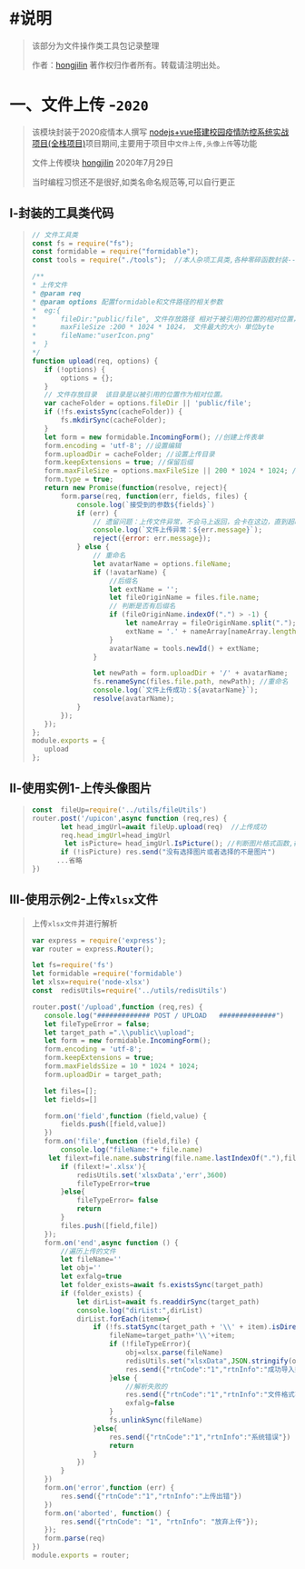 # #说明

>该部分为文件操作类工具包记录整理 
>
>作者：[hongjilin](https://gitee.com/hongjilin)
>著作权归作者所有。转载请注明出处。

# 一、文件上传 -`2020`

>该模块封装于2020疫情本人撰写 [nodejs+vue搭建校园疫情防控系统实战项目(全栈项目)](https://www.bilibili.com/video/BV1Z54y1y79p?share_source=copy_web)项目期间,主要用于项目中`文件上传,头像上传`等功能
>
>文件上传模块 [hongjilin](https://gitee.com/hongjilin) 2020年7月29日
>
>当时编程习惯还不是很好,如类名命名规范等,可以自行更正

## Ⅰ-封装的工具类代码

>```js
>// 文件工具类
>const fs = require("fs");
>const formidable = require("formidable");
>const tools = require("./tools");  //本人杂项工具类,各种零碎函数封装-->在本工具类中只用到一处,随即生成唯一ID
>
>/**
> * 上传文件
> * @param req
> * @param options 配置formidable和文件路径的相关参数
> *  eg:{
> *      fileDir:"public/file", 文件存放路径 相对于被引用的位置的相对位置，也可以使用绝对路径
> *      maxFileSize :200 * 1024 * 1024， 文件最大的大小 单位byte
> *      fileName:"userIcon.png"
> *  }
> */
>function upload(req, options) {
>    if (!options) {
>        options = {};
>    }
>    // 文件存放目录  该目录是以被引用的位置作为相对位置。
>    var cacheFolder = options.fileDir || 'public/file';
>    if (!fs.existsSync(cacheFolder)) {
>        fs.mkdirSync(cacheFolder);
>    }
>    let form = new formidable.IncomingForm(); //创建上传表单
>    form.encoding = 'utf-8'; //设置编辑
>    form.uploadDir = cacheFolder; //设置上传目录
>    form.keepExtensions = true; //保留后缀
>    form.maxFileSize = options.maxFileSize || 200 * 1024 * 1024; //文件大小
>    form.type = true;
>    return new Promise(function(resolve, reject){
>        form.parse(req, function(err, fields, files) {
>            console.log(`接受到的参数${fields}`)
>            if (err) {
>                // 遗留问题：上传文件异常，不会马上返回，会卡在这边，直到超时
>                console.log(`文件上传异常：${err.message}`);
>                reject({error: err.message});
>            } else {
>                // 重命名
>                let avatarName = options.fileName;
>                if (!avatarName) {
>                    //后缀名
>                    let extName = '';
>                    let fileOriginName = files.file.name;
>                    // 判断是否有后缀名
>                    if (fileOriginName.indexOf(".") > -1) {
>                        let nameArray = fileOriginName.split(".");
>                        extName = '.' + nameArray[nameArray.length - 1];
>                    }
>                    avatarName = tools.newId() + extName;  
>                }
>
>                let newPath = form.uploadDir + '/' + avatarName;
>                fs.renameSync(files.file.path, newPath); //重命名
>                console.log(`文件上传成功：${avatarName}`);
>                resolve(avatarName);
>            }
>        });
>    });
>};
>module.exports = {
>    upload
>};
>
>```

## Ⅱ-使用实例1-上传头像图片

>
>
>```js
>const  fileUp=require('../utils/fileUtils')
>router.post('/upicon',async function (req,res) {
>        let head_imgUrl=await fileUp.upload(req)  //上传成功
>        req.head_imgUrl=head_imgUrl
>         let isPicture= head_imgUrl.IsPicture(); //判断图片格式函数,在别处声明的
>        if (!isPicture) res.send("没有选择图片或者选择的不是图片")
>       ...省略
>})
>```



## Ⅲ-使用示例2-上传`xlsx`文件

>上传`xlsx文件`并进行解析
>
>```js
>var express = require('express');
>var router = express.Router();
>
>let fs=require('fs')
>let formidable =require('formidable')
>let xlsx=require('node-xlsx')
>const  redisUtils=require('../utils/redisUtils')
>
>router.post('/upload',function (req,res) {
>    console.log("############# POST / UPLOAD   ##############")
>    let fileTypeError = false;
>    let target_path =".\\public\\upload";
>    let form = new formidable.IncomingForm();
>    form.encoding = 'utf-8';
>    form.keepExtensions = true;
>    form.maxFieldsSize = 10 * 1024 * 1024;
>    form.uploadDir = target_path;
>
>    let files=[];
>    let fields=[]
>
>    form.on('field',function (field,value) {
>        fields.push([field,value])
>    })
>    form.on('file',function (field,file) {
>        console.log("fileName:"+ file.name)
>     let filext=file.name.substring(file.name.lastIndexOf("."),file.name.length)
>        if (filext!='.xlsx'){
>            redisUtils.set('xlsxData','err',3600)
>            fileTypeError=true
>        }else{
>            fileTypeError= false
>            return
>        }
>        files.push([field,file])
>    });
>    form.on('end',async function () {
>        //遍历上传的文件
>        let fileName=''
>        let obj=''
>        let exfalg=true
>        let folder_exists=await fs.existsSync(target_path)
>        if (folder_exists) {
>            let dirList=await fs.readdirSync(target_path)
>            console.log("dirList:",dirList)
>            dirList.forEach(item=>{
>                if (!fs.statSync(target_path + '\\' + item).isDirectory()){
>                    fileName=target_path+'\\'+item;
>                    if (!fileTypeError){
>                        obj=xlsx.parse(fileName)
>                        redisUtils.set("xlsxData",JSON.stringify(obj),3600)
>                        res.send({"rtnCode":"1","rtnInfo":"成功导入数据","data":obj})
>                    }else {
>                        //解析失败的
>                        res.send({"rtnCode":"1","rtnInfo":"文件格式不对"})
>                        exfalg=false
>                    }
>                    fs.unlinkSync(fileName)
>                }else{
>                    res.send({"rtnCode":"1","rtnInfo":"系统错误"})
>                    return
>                }
>            })
>        }
>    })
>    form.on('error',function (err) {
>        res.send({"rtnCode":"1","rtnInfo":"上传出错"})
>    })
>    form.on('aborted', function() {
>        res.send({"rtnCode": "1", "rtnInfo": "放弃上传"});
>    });
>    form.parse(req)
>})
>module.exports = router;
>```
>
>